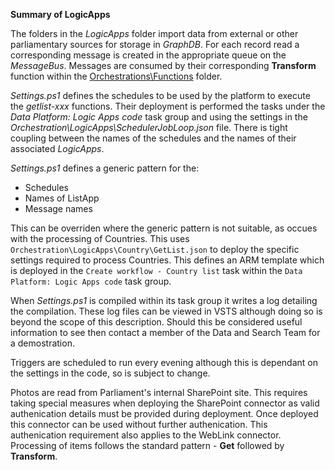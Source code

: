**Summary of LogicApps**

The folders in the *LogicApps* folder import data from external or other parliamentary sources
for storage in *GraphDB*.  For each record read a corresponding message is created in the appropriate queue on the *MessageBus*.  Messages
are consumed by their corresponding **Transform** function within the
[Orchestrations\Functions](https://data-parliament.visualstudio.com/Platform/_git/Orchestration?path=%2FFunctions&version=GBmaster&_a=contents) folder.

*Settings.ps1* defines the schedules to be used by the platform to execute the *getlist-xxx* functions.
Their deployment is performed the tasks under the *Data Platform: Logic Apps code* task group and using the settings
in the *Orchestration\LogicApps\SchedulerJobLoop.json* file. There is tight coupling between the names
of the schedules and the names of their associated *LogicApps*.

*Settings.ps1* defines a generic pattern for the:
* Schedules
* Names of ListApp 
* Message names

This can be overriden where the generic pattern is not suitable, as occues with the processing of Countries.
This uses `Orchestration\LogicApps\Country\GetList.json` to deploy the specific settings
required to process Countries.  This defines an ARM template which is deployed in the `Create workflow - Country list`
task within the `Data Platform: Logic Apps code` task group.

When *Settings.ps1* is compiled within its task group it writes a log detailing the compilation.  These log files can be viewed in VSTS
although doing so is beyond the scope of this description.  Should this be considered
useful information to see then contact a member of the Data and Search Team for a demostration.

Triggers are scheduled to run every evening although this is dependant on the settings in the code, so is subject to change.

Photos are read from Parliament's internal SharePoint site.  This requires taking special measures when deploying 
the SharePoint connector as valid authenication details must be provided during deployment. Once deployed this
connector can be used without further authenication.  This authenication requirement also applies to the WebLink connector.
Processing of items follows the standard pattern - **Get** followed by **Transform**.

